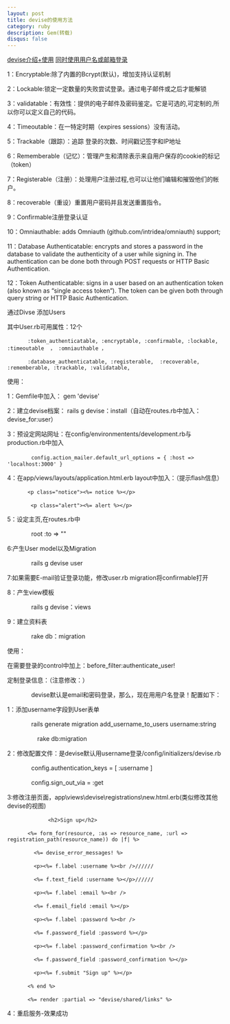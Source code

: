 ```yaml
---
layout: post
title: devise的使用方法
category: ruby
description: Gem(转载)
disqus: false
---
```


[devise介绍+使用](http://blog.163.com/xingchao_gan/blog/static/183374228201173174316813/)
[同时使用用户名或邮箱登录](https://github.com/plataformatec/devise/wiki/How-To:-Allow-users-to-sign-in-using-their-username-or-email-address)

1：Encryptable:除了内置的Bcrypt(默认)，增加支持认证机制   

2：Lockable:锁定一定数量的失败尝试登录。通过电子邮件或之后才能解锁   

3：validatable：有效性：提供的电子邮件及密码鉴定。它是可选的,可定制的,所以你可以定义自己的代码。   

4：Timeoutable：在一特定时期（expires sessions）没有活动。   

5：Trackable（跟踪）：追踪 登录的次数、时间戳记签字和IP地址   

6：Rememberable（记忆）：管理产生和清除表示来自用户保存的cookie的标记（token）   

7：Registerable（注册）：处理用户注册过程,也可以让他们编辑和摧毁他们的帐户。   

8：recoverable（重设）重置用户密码并且发送重置指令。   

9：Confirmable注册登录认证   

10：Omniauthable: adds Omniauth (github.com/intridea/omniauth) support;   

11：Database Authenticatable: encrypts and stores a password in the database to validate the authenticity of a user while signing in. The authentication can be done both through POST requests or HTTP Basic Authentication.   

12：Token Authenticatable: signs in a user based on an authentication token (also known as “single access token”). The token can be given both through query string or HTTP Basic Authentication.   


通过Divse 添加Users   

其中User.rb可用属性：12个   

```
　　　　:token_authenticatable, :encryptable, :confirmable, :lockable, :timeoutable  ， :omniauthable ，

　　　　:database_authenticatable, :registerable,  :recoverable, :rememberable, :trackable, :validatable,
```

使用：   

1：Gemfile中加入： gem 'devise'   

2：建立devise档案： rails g devise：install（自动在routes.rb中加入：devise_for:user）   

3：预设定网站网址：在config/environmentents/development.rb与production.rb中加入   

　　　　`config.action_mailer.default_url_options = { :host => 'localhost:3000' }`

4：在app/views/layouts/application.html.erb layout中加入：（提示flash信息）   
   
```
　　　　<p class="notice"><%= notice %></p>

 　　　　<p class="alert"><%= alert %></p>
```

5：设定主页,在routes.rb中   

　　　　root :to => ""     

6:产生User model以及Migration   

　　　　rails  g devise user   

7:如果需要E-mail验证登录功能，修改user.rb migration将confirmable打开   

8：产生view模板   

　　　　rails g devise：views   

9：建立资料表   

　　　　rake db：migration   

使用：   

在需要登录的control中加上：before_filter:authenticate_user!   

定制登录信息：（注意修改：）   

　　　　devise默认是email和密码登录，那么，现在用用户名登录！配置如下：   

1：添加username字段到User表单   

　　　　rails generate migration add_username_to_users username:string    

　　　　　rake db:migration   

2：修改配置文件：是devise默认用username登录/config/initializers/devise.rb   

　　　　config.authentication_keys = [ :username ]   

　　　　config.sign_out_via = :get   

3:修改注册页面，app\views\devise\registrations\new.html.erb(类似修改其他devise的视图)   

```
　　　　　　　　<h2>Sign up</h2>

　　　　<%= form_for(resource, :as => resource_name, :url => registration_path(resource_name)) do |f| %>

  　　　　<%= devise_error_messages! %>

 　　　　 <p><%= f.label :username %><br />//////

  　　　　<%= f.text_field :username %></p>//////

 　　　　 <p><%= f.label :email %><br />

 　　　　 <%= f.email_field :email %></p>

 　　　　 <p><%= f.label :password %><br />

 　　　　 <%= f.password_field :password %></p>

 　　　　 <p><%= f.label :password_confirmation %><br />

 　　　　 <%= f.password_field :password_confirmation %></p>

 　　　　 <p><%= f.submit "Sign up" %></p>

　　　　<% end %>

　　　　<%= render :partial => "devise/shared/links" %>
```

4：重启服务-效果成功   